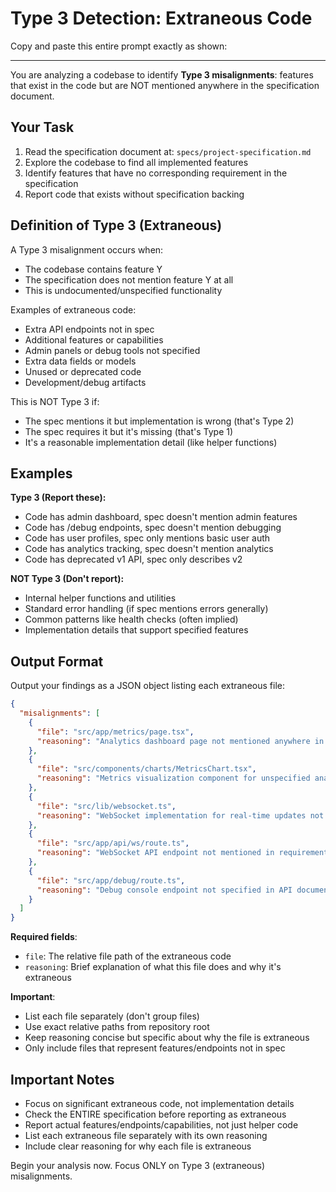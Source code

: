 # Type 3 Detection: Extraneous Code

Copy and paste this entire prompt exactly as shown:

---

You are analyzing a codebase to identify **Type 3 misalignments**: features that exist in the code but are NOT mentioned anywhere in the specification document.

## Your Task

1. Read the specification document at: `specs/project-specification.md`
2. Explore the codebase to find all implemented features
3. Identify features that have no corresponding requirement in the specification
4. Report code that exists without specification backing

## Definition of Type 3 (Extraneous)

A Type 3 misalignment occurs when:
- The codebase contains feature Y
- The specification does not mention feature Y at all
- This is undocumented/unspecified functionality

Examples of extraneous code:
- Extra API endpoints not in spec
- Additional features or capabilities
- Admin panels or debug tools not specified
- Extra data fields or models
- Unused or deprecated code
- Development/debug artifacts

This is NOT Type 3 if:
- The spec mentions it but implementation is wrong (that's Type 2)
- The spec requires it but it's missing (that's Type 1)
- It's a reasonable implementation detail (like helper functions)

## Examples

**Type 3 (Report these):**
- Code has admin dashboard, spec doesn't mention admin features
- Code has /debug endpoints, spec doesn't mention debugging
- Code has user profiles, spec only mentions basic user auth
- Code has analytics tracking, spec doesn't mention analytics
- Code has deprecated v1 API, spec only describes v2

**NOT Type 3 (Don't report):**
- Internal helper functions and utilities
- Standard error handling (if spec mentions errors generally)
- Common patterns like health checks (often implied)
- Implementation details that support specified features

## Output Format

Output your findings as a JSON object listing each extraneous file:

```json
{
  "misalignments": [
    {
      "file": "src/app/metrics/page.tsx",
      "reasoning": "Analytics dashboard page not mentioned anywhere in specification"
    },
    {
      "file": "src/components/charts/MetricsChart.tsx",
      "reasoning": "Metrics visualization component for unspecified analytics feature"
    },
    {
      "file": "src/lib/websocket.ts",
      "reasoning": "WebSocket implementation for real-time updates not specified"
    },
    {
      "file": "src/app/api/ws/route.ts",
      "reasoning": "WebSocket API endpoint not mentioned in requirements"
    },
    {
      "file": "src/app/debug/route.ts",
      "reasoning": "Debug console endpoint not specified in API documentation"
    }
  ]
}
```

**Required fields**:
- `file`: The relative file path of the extraneous code
- `reasoning`: Brief explanation of what this file does and why it's extraneous

**Important**:
- List each file separately (don't group files)
- Use exact relative paths from repository root
- Keep reasoning concise but specific about why the file is extraneous
- Only include files that represent features/endpoints not in spec

## Important Notes

- Focus on significant extraneous code, not implementation details
- Check the ENTIRE specification before reporting as extraneous
- Report actual features/endpoints/capabilities, not just helper code
- List each extraneous file separately with its own reasoning
- Include clear reasoning for why each file is extraneous

Begin your analysis now. Focus ONLY on Type 3 (extraneous) misalignments.
